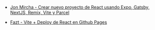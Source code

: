 * [Jon Mircha - Crear nuevo proyecto de React usando Expo, Gatsby, NextJS, Remix, Vite y Parcel](https://youtu.be/lH96nhwaMWY)

* [Fazt - Vite + Deploy de React en Github Pages](https://youtu.be/UX4gvort2TU )